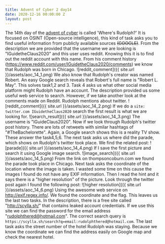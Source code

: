 ```yaml
---
title: Advent of Cyber 2 day14
date: 2020-12-16 00:00:00 Z
layout: post
---
```

The 14th day of the [advent of cyber](https://tryhackme.com/room/adventofcyber2) is called 'Where's Rudolph?' It is focused on OSINT (Open-source intelligence), this kind of task asks you to find useful information from publicly available sources ~~(GOOGLE)~~.
From the description we are provided that the username we are looking is "IGuidetheClaus2020" and this user uses reddit. Knowing this it is to find out the reddit account with this name. From his comment history (https://www.reddit.com/user/IGuidetheClaus2020/comments) we know that Rudolph was born in Chicago. 
![reddit_comment]({{ site.url }}/assets/aoc_14_1.png)
We also know that Rudolph's creator was named Robert. An easy Google search reveals that Robert's full name is "Robert L. May". This solves task1,2 and 3.
Task 4 asks us what other social media platform might Rudolph have an account. The description provided us some useful web service to search. However, if we take another look at the comments made on Reddit. Rudolph mentions about twitter. 
![reddit_comment]({{ site.url }}/assets/aoc_14_2.png)
If we do a `site: twitter.com IGuidetheClaus2020` search the first result is what we are looking for. 
![search_result]({{ site.url }}/assets/aoc_14_3.png)
The username is "IGuideClaus2020". Now if we look through Rudolph's twitter post history. There are lots of retweets with similar hashtags of "#TheBachelorette". Again, a Google search shows this is a reality TV show. These answer the task4,5,6.
The next task asks us where did the parade, which shows on Rudolph's twitter took place. We find the related post:
![parade]({{ site.url }}/assets/aoc_14_4.png)
If I save the first picture and search it using Google image search. 
![image_search]({{ site.url }}/assets/aoc_14_5.png)
From the link on thompsoncoburn.com we found the parade took place in Chicago. Next task asks the coordinate of the location where the image is taken. I wasted some time on this cause the images I found do not have any EXIF information. Then I read the hint and it says there is a "higher resolution" of the picture. Look through the twitter post again I found the following post:
![higher resolution]({{ site.url }}/assets/aoc_14_6.png)
Using the awesome web service on http://exif.regex.info/. We found the coordinate and the flag.
This leaves us the last two tasks. In the description, there is a free site called "http://scylla.sh/" that contains leaked account credentials. If we use this site we can find the password for the email address "rudolphthered@hotmail.com". The correct search query is
`https://scylla.sh/search?q=email:rudolphthered@hotmail.com`.
The last task asks the street number of the hotel Rudolph was staying. Because we know the coordinate we can find the address easily on Google map and check the nearest hotel.
  
 
  
  